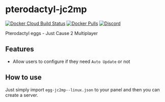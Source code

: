 # pterodactyl-jc2mp
[![Docker Cloud Build Status](https://img.shields.io/docker/cloud/build/hcgcloud/pterodactyl-jc2mp.svg?style=flat)](https://hub.docker.com/r/hcgcloud/pterodactyl-jc2mp)
[![Docker Pulls](https://img.shields.io/docker/pulls/hcgcloud/pterodactyl-jc2mp.svg?style=flat)](https://hub.docker.com/r/hcgcloud/pterodactyl-jc2mp)
[![Discord](https://img.shields.io/discord/609764930899673092)](https://discord.gg/5KnNVfv)

Pterodactyl eggs - Just Cause 2 Multiplayer

## Features
- Allow users to configure if they need `Auto Update` or not

## How to use
Just simply import `egg-jc2mp--linux.json` to your panel and then you can create a server.
